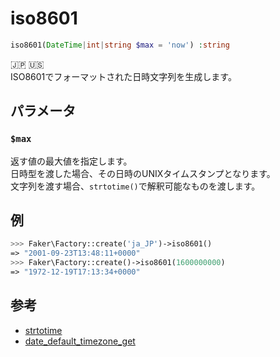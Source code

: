 # iso8601
```php
iso8601(DateTime|int|string $max = 'now') :string
```
:jp: :us:  
ISO8601でフォーマットされた日時文字列を生成します。

## パラメータ
### `$max`
返す値の最大値を指定します。  
日時型を渡した場合、その日時のUNIXタイムスタンプとなります。  
文字列を渡す場合、`strtotime()`で解釈可能なものを渡します。

## 例
```php
>>> Faker\Factory::create('ja_JP')->iso8601()
=> "2001-09-23T13:48:11+0000"
>>> Faker\Factory::create()->iso8601(1600000000)
=> "1972-12-19T17:13:34+0000"
```

## 参考
* [strtotime](https://www.php.net/manual/ja/function.strtotime.php)
* [date_default_timezone_get](https://www.php.net/manual/ja/function.date-default-timezone-get)
